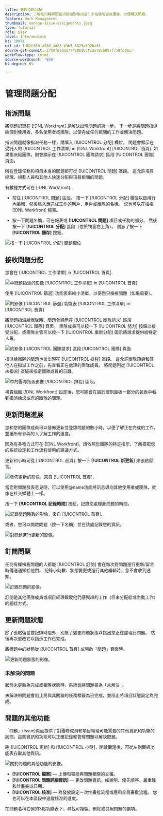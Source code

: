 ```yaml
---
title: 管理問題分配
description: 了解如何將問題指派給個別使用者、多名使用者或團隊，以便解決問題。
feature: Work Management
thumbnail: manage-issue-assignments.jpeg
type: Tutorial
role: User
level: Intermediate
kt: 10071
exl-id: 1d82e588-a986-4d83-b3b5-3325a5926a61
source-git-commit: 27e8f0aada77488bd6cfc2e786b997f759fd0a17
workflow-type: tm+mt
source-wordcount: '949'
ht-degree: 0%

---
```


# 管理問題分配

## 指派問題

將問題記錄在 [!DNL Workfront] 是解決出現問題的第一步。 下一步是將問題指派給個別使用者、多名使用者或團隊，以便完成任何相關的工作並解決問題。

指派問題就像指派任務一樣，請填入 [!UICONTROL 分配] 欄位。 問題會顯示在受託人的 [!UICONTROL 工作清單] in [!DNL Workfront] [!UICONTROL 首頁]. 如果指派給團隊，則會顯示在 [!UICONTROL 團隊請求] 區段 [!UICONTROL 團隊] 頁面。

所有登錄任務和項目本身的問題都可從 [!UICONTROL 問題] 區段。 這允許項目經理、規劃人員和其他人快速分配與項目相關的問題。

有數種方式可在 [!DNL Workfront].

* 前往 [!UICONTROL 問題] 區段。 按一下 [!UICONTROL 分配] 欄位以啟用行內編輯，然後輸入應完成工作的用戶、用戶或團隊的名稱。
您也可以在檢視 [!DNL Workfront] 報表。

* 按一下問題名稱，可在報表或 **[!UICONTROL 問題]** 項目或任務的部分。 然後按一下 **[!UICONTROL 分配]** 區段（位於視窗右上角）。 別忘了按一下 **[!UICONTROL 儲存]** 按鈕。

![按一下 [!UICONTROL 分配] 問題欄位](assets/04-issue-assign-issue-list-assignments-field.png)

<!--
Learn more graphic and documentation article links
Assign issues
Edit user assignments for multiple issues
-->

## 接收問題分配

您會在 [!UICONTROL 工作清單] in [!UICONTROL 首頁].

![中問題指派的影像 [!UICONTROL 工作清單] in [!UICONTROL 首頁]](assets/05-workfront-home-work-list.png)

使用 [!UICONTROL 篩選] 功能表來縮小清單，以便您只檢視問題（如果需要）。

![的影像 [!UICONTROL 篩選] 功能表 [!UICONTROL 工作清單] in [!UICONTROL 首頁]](assets/06-workfront-home-issue-filter.png)

將問題指派給團隊時，問題會顯示在 [!UICONTROL 團隊請求] 區段 [!UICONTROL 團隊] 頁面。 團隊成員可以按一下 [!UICONTROL 努力] 按鈕以接受分配，或團隊主管可以按一下 [!UICONTROL 重新分配] 圖示將請求提供給特定人員。

![的影像 [!UICONTROL 團隊請求] 區段 [!UICONTROL 團隊] 頁面](assets/07-team-page-work-on-it.png)

指派給團隊的問題也會出現在 [!UICONTROL 排程] 區段。 這允許團隊領導和其他人在指派工作之前，先查看正在處理的團隊成員。 將問題列從 [!UICONTROL 未指派] 區域來指定團隊成員的日曆。

![中的團隊指派影像 [!UICONTROL 排程] 區段。](assets/08-issue-assignment-team-schedule.png)

視貴組織 [!DNL Workfront] 設定後，您可能會在屬於控制面板一部分的報表中看到指派給您或您的團隊的問題。

<!-- Learn more graphic and documentation article links

* Display items in the [!UICONTROL Work List] in the [!UICONTROL Home] area
* Manage work and team requests in the [!UICONTROL Home] area

-->

## 更新問題進展

您和您的團隊成員可以發佈更新並登錄問題的數小時，以便了解正在完成的工作，並讓所有參與的人了解工作的進度。

因為有多種方式可在 [!DNL Workfront]，請依照您團隊的特定指示，了解搭配您的系統設定和工作流程使用的建議方式。

更新和小時可從 [!UICONTROL 首頁]. 按一下 **[!UICONTROL 新更新]** 來張貼留言。

![發佈更新的影像，來自 [!UICONTROL 首頁].](assets/09-workfront-home-update.png)

當您對問題發表意見時，可以使用@name功能將訊息導向其他使用者或團隊，就像在社交媒體上一樣。

按一下 **[!UICONTROL 記錄時間]** 按鈕，記錄您處理此問題的時間。

![記錄問題時數的影像，來自 [!UICONTROL 首頁].](assets/10-workfront-home-log-hours.png)

或者，您可以開啟問題（按一下名稱）並在該處記錄您的資訊。

![對問題進行更新的影像。](assets/11-update-on-landing-page.png)

## 訂閱問題

任何有權檢視問題的人都能 [!UICONTROL 訂閱] 會在每次對問題進行更新/留言時傳送通知給他們。 記錄小時數、狀態變更或進行其他編輯時，您不會收到通知。

![訂閱問題的影像。](assets/12-subscribe-to-an-issue.png)

訂閱是其他團隊成員或項目經理跟蹤他們感興趣的工作（但未分配給或主動工作）的絕佳方式。

<!-- Learn more graphic and link to documentation article

* Update or edit a work item in the Home area

-->

## 更新問題狀態

除了張貼留言或記錄時間外，別忘了變更問題狀態以指出您正在處理此問題。 然後再次更改它以指示工作已完成。

將標題中的狀態從 [!UICONTROL 首頁] 或開啟「問題」頁面時。

![更新問題狀態的影像。](assets/13-update-issue-status.png)

### 未解決的問題

狀態未更新為完成或相等狀態時，系統會將問題視為「未解決」。

未解決的問題會阻止將與其關聯的任務標籤為已完成，並阻止將項目狀態設定為完成。

<!-- Learn more graphic and documentation article link

* Mark a work item as done in the Home area

-->

## 問題的其他功能

「問題」(Issue)頁面提供了對團隊成員和項目經理可能需要的其他資訊和功能的訪問，這些資訊和功能可以正確記錄和管理問題以解決問題。

除 [!UICONTROL 更新] 和 [!UICONTROL 小時]，開啟問題後，可從左側面板功能表存取其他資訊。

![關於問題的其他功能的影像。](assets/14-issue-page-left-panel-menu.png)

* **[!UICONTROL 檔案]** — 上傳和審閱與問題相關的文檔。
* **[!UICONTROL 問題詳細資訊]** — 更改問題資訊，如說明、優先順序、嚴重性和計畫完成日期。
* **[!UICONTROL 核准]** — 為發放設定一次性審批流程或應用全局審批流程。 您也可以在本區段中追蹤核准的進度。

在問題名稱右側的3點功能表下，尋找可複製、刪除或共用問題的選項。

<!-- Learn more graphic and documentation article links

* Edit issues
* Copy issues
* Share an issue
* Move issues
* Grant access to an issue

-->
